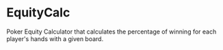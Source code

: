 # EquityCalc
Poker Equity Calculator that calculates the percentage of winning for each player's hands with a given board.
